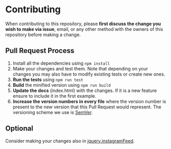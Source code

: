 # Contributing

When contributing to this repository, please **first discuss the change you wish to make via issue**,
email, or any other method with the owners of this repository before making a change. 

## Pull Request Process

1. Install all the dependencies using `npm install`
2. Make your changes and test them. Note that depending on your changes you may also have to modify existing tests or create new ones.
3. **Run the tests** using `npm run test`
4. **Build** the minified version using `npm run build`
5. **Update the docs** (index.html) with the changes. If it is a new feature ensure to include it in the first example.
6. **Increase the version numbers in every file** where the version number is present to the new version that this Pull Request would represent. The versioning scheme we use is [SemVer](http://semver.org/).

## Optional

Consider making your changes also in [jquery.instagramFeed](https://github.com/jsanahuja/jquery.instagramFeed).
